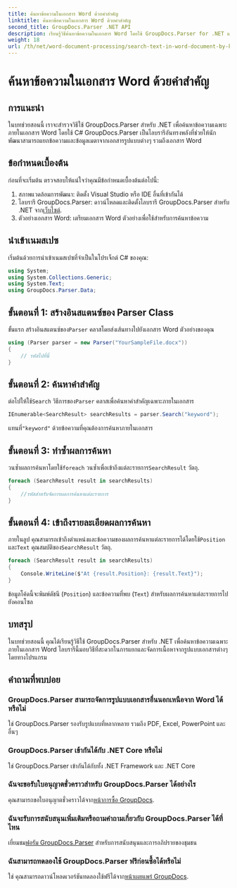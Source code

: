 ```yaml
---
title: ค้นหาข้อความในเอกสาร Word ด้วยคำสำคัญ
linktitle: ค้นหาข้อความในเอกสาร Word ด้วยคำสำคัญ
second_title: GroupDocs.Parser .NET API
description: เรียนรู้วิธีค้นหาข้อความในเอกสาร Word โดยใช้ GroupDocs.Parser for .NET แยกคำหลักที่เฉพาะเจาะจงอย่างมีประสิทธิภาพ
weight: 18
url: /th/net/word-document-processing/search-text-in-word-document-by-keyword/
---
```


# ค้นหาข้อความในเอกสาร Word ด้วยคำสำคัญ

## การแนะนำ
ในบทช่วยสอนนี้ เราจะสำรวจวิธีใช้ GroupDocs.Parser สำหรับ .NET เพื่อค้นหาข้อความเฉพาะภายในเอกสาร Word โดยใช้ C# GroupDocs.Parser เป็นไลบรารีอันทรงพลังที่ช่วยให้นักพัฒนาสามารถแยกข้อความและข้อมูลเมตาจากเอกสารรูปแบบต่างๆ รวมถึงเอกสาร Word
## ข้อกำหนดเบื้องต้น
ก่อนที่จะเริ่มต้น ตรวจสอบให้แน่ใจว่าคุณมีข้อกำหนดเบื้องต้นต่อไปนี้:
1. สภาพแวดล้อมการพัฒนา: ติดตั้ง Visual Studio หรือ IDE อื่นที่เข้ากันได้
2.  ไลบรารี GroupDocs.Parser: ดาวน์โหลดและติดตั้งไลบรารี GroupDocs.Parser สำหรับ .NET จาก[เว็บไซต์](https://releases.groupdocs.com/parser/net/).
3. ตัวอย่างเอกสาร Word: เตรียมเอกสาร Word ตัวอย่างเพื่อใช้สำหรับการค้นหาข้อความ

## นำเข้าเนมสเปซ
เริ่มต้นด้วยการนำเข้าเนมสเปซที่จำเป็นในโปรเจ็กต์ C# ของคุณ:
```csharp
using System;
using System.Collections.Generic;
using System.Text;
using GroupDocs.Parser.Data;
```
## ขั้นตอนที่ 1: สร้างอินสแตนซ์ของ Parser Class
 ขั้นแรก สร้างอินสแตนซ์ของ`Parser` คลาสโดยส่งเส้นทางไปยังเอกสาร Word ตัวอย่างของคุณ
```csharp
using (Parser parser = new Parser("YourSampleFile.docx"))
{
    // รหัสไปที่นี่
}
```
## ขั้นตอนที่ 2: ค้นหาคำสำคัญ
 ต่อไปให้ใช้`Search` วิธีการของ`Parser` คลาสเพื่อค้นหาคำสำคัญเฉพาะภายในเอกสาร
```csharp
IEnumerable<SearchResult> searchResults = parser.Search("keyword");
```
 แทนที่`"keyword"` ด้วยข้อความที่คุณต้องการค้นหาภายในเอกสาร
## ขั้นตอนที่ 3: ทำซ้ำผลการค้นหา
 วนซ้ำผลการค้นหาโดยใช้`foreach` วนซ้ำเพื่อเข้าถึงแต่ละรายการ`SearchResult` วัตถุ.
```csharp
foreach (SearchResult result in searchResults)
{
    //รหัสสำหรับจัดการผลการค้นหาแต่ละรายการ
}
```
## ขั้นตอนที่ 4: เข้าถึงรายละเอียดผลการค้นหา
 ภายในลูป คุณสามารถเข้าถึงตำแหน่งและข้อความของผลการค้นหาแต่ละรายการได้โดยใช้`Position` และ`Text` คุณสมบัติของ`SearchResult` วัตถุ.
```csharp
foreach (SearchResult result in searchResults)
{
    Console.WriteLine($"At {result.Position}: {result.Text}");
}
```
ข้อมูลโค้ดนี้จะพิมพ์ดัชนี (`Position`) และข้อความที่พบ (`Text`) สำหรับผลการค้นหาแต่ละรายการไปยังคอนโซล

## บทสรุป
ในบทช่วยสอนนี้ คุณได้เรียนรู้วิธีใช้ GroupDocs.Parser สำหรับ .NET เพื่อค้นหาข้อความเฉพาะภายในเอกสาร Word ไลบรารีนี้มอบวิธีที่สะดวกในการแยกและจัดการเนื้อหาจากรูปแบบเอกสารต่างๆ โดยทางโปรแกรม

## คำถามที่พบบ่อย
### GroupDocs.Parser สามารถจัดการรูปแบบเอกสารอื่นนอกเหนือจาก Word ได้หรือไม่
ใช่ GroupDocs.Parser รองรับรูปแบบที่หลากหลาย รวมถึง PDF, Excel, PowerPoint และอื่นๆ
### GroupDocs.Parser เข้ากันได้กับ .NET Core หรือไม่
ใช่ GroupDocs.Parser เข้ากันได้กับทั้ง .NET Framework และ .NET Core
### ฉันจะขอรับใบอนุญาตชั่วคราวสำหรับ GroupDocs.Parser ได้อย่างไร
 คุณสามารถขอใบอนุญาตชั่วคราวได้จาก[หน้าการซื้อ GroupDocs](https://purchase.groupdocs.com/temporary-license/).
### ฉันจะรับการสนับสนุนเพิ่มเติมหรือถามคำถามเกี่ยวกับ GroupDocs.Parser ได้ที่ไหน
 เยี่ยมชม[ฟอรัม GroupDocs.Parser](https://forum.groupdocs.com/c/parser/17) สำหรับการสนับสนุนและการอภิปรายของชุมชน
### ฉันสามารถทดลองใช้ GroupDocs.Parser ฟรีก่อนซื้อได้หรือไม่
 ใช่ คุณสามารถดาวน์โหลดเวอร์ชันทดลองใช้ฟรีได้จาก[หน้าเผยแพร่ GroupDocs](https://releases.groupdocs.com/).